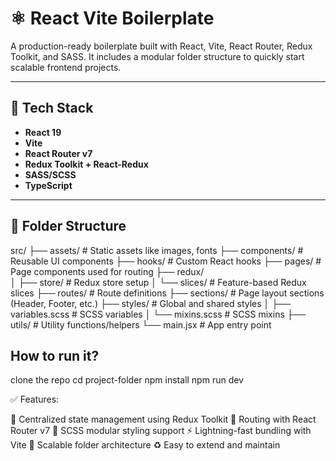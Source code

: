 # ⚛️ React Vite Boilerplate

A production-ready boilerplate built with React, Vite, React Router, Redux Toolkit, and SASS. It includes a modular folder structure to quickly start scalable frontend projects.

---

## 🔧 Tech Stack

- **React 19**
- **Vite**
- **React Router v7**
- **Redux Toolkit + React-Redux**
- **SASS/SCSS**
- **TypeScript**

---

## 📁 Folder Structure
src/
├── assets/          # Static assets like images, fonts
├── components/      # Reusable UI components
├── hooks/           # Custom React hooks
├── pages/           # Page components used for routing
├── redux/           
│   ├── store/       # Redux store setup
│   └── slices/      # Feature-based Redux slices
├── routes/          # Route definitions
├── sections/        # Page layout sections (Header, Footer, etc.)
├── styles/          # Global and shared styles
│   ├── variables.scss  # SCSS variables
│   └── mixins.scss     # SCSS mixins
├── utils/           # Utility functions/helpers
└── main.jsx         # App entry point


## How to run it?
clone the repo
cd project-folder
npm install
npm run dev

✅ Features:

🔁 Centralized state management using Redux Toolkit
🧭 Routing with React Router v7
🎨 SCSS modular styling support
⚡ Lightning-fast bundling with Vite
🧱 Scalable folder architecture
♻️ Easy to extend and maintain
